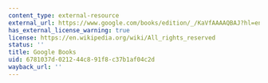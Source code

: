 ```yaml
---
content_type: external-resource
external_url: https://www.google.com/books/edition/_/KaVfAAAAQBAJ?hl=en&gbpv=1
has_external_license_warning: true
license: https://en.wikipedia.org/wiki/All_rights_reserved
status: ''
title: Google Books
uid: 6781037d-0212-44c8-91f8-c37b1af04c2d
wayback_url: ''
---
```


